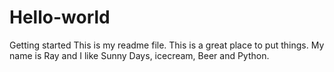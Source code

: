 # Hello-world
Getting started
This is my readme file.  This is a great place to put things.
My name is Ray and I like Sunny Days, icecream, Beer and Python.

